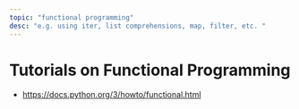 ```yaml
---
topic: "functional programming"
desc: "e.g. using iter, list comprehensions, map, filter, etc. " 
---
```



# Tutorials on Functional Programming

* <https://docs.python.org/3/howto/functional.html>

